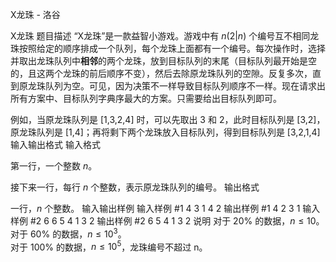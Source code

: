 



X龙珠 - 洛谷














X龙珠
题目描述
“X龙珠”是一款益智小游戏。游戏中有 $n(2|n)$ 个编号互不相同龙珠按照给定的顺序排成一个队列，每个龙珠上面都有一个编号。每次操作时，选择并取出龙珠队列中**相邻**的两个龙珠，放到目标队列的末尾（目标队列最开始是空的，且这两个龙珠的前后顺序不变），然后去除原龙珠队列的空隙。反复多次，直到原龙珠队列为空。可见，因为决策不一样导致目标队列顺序不一样。现在请求出所有方案中、目标队列字典序最大的方案。只需要给出目标队列即可。

例如，当原龙珠队列是 [1,3,2,4] 时，可以先取出 3 和 2，此时目标队列是 [3,2]，原龙珠队列是 [1,4]；再将剩下两个龙珠放入目标队列，得到目标队列是 [3,2,1,4]
输入输出格式
输入格式

第一行，一个整数 $n$。

接下来一行，每行 $n$ 个整数，表示原龙珠队列的编号。
输出格式

一行，$n$ 个整数。
输入输出样例
输入样例 #1
4 
3 1 4 2
输出样例 #1
4 2 3 1
输入样例 #2
6 
6 5 4 1 3 2
输出样例 #2
6 5 4 1 3 2
说明
对于 20% 的数据，$n\le10$。  
对于 60% 的数据，$n\le10^3$。  
对于 100% 的数据，$n\le10^5$，龙珠编号不超过 n。







